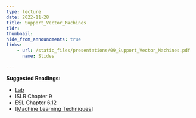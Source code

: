 ```yaml
---
type: lecture
date: 2022-11-28
title: Support_Vector_Machines
tldr: 
thumbnail: 
hide_from_announcments: true
links: 
    - url: /static_files/presentations/09_Support_Vector_Machines.pdf
      name: Slides

---
```

**Suggested Readings:**
- [Lab](https://github.com/phonchi/nsysu-math524/blob/master/static_files/presentations/Chapter_9_Lab.ipynb)
- ISLR Chapter 9
- ESL Chapter 6,12
- [[Machine Learning Techniques]](https://www.csie.ntu.edu.tw/~htlin/mooc/)
